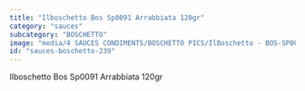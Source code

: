 ```yaml
---
title: "Ilboschetto Bos Sp0091 Arrabbiata 120gr"
category: "sauces"
subcategory: "BOSCHETTO"
image: "media/4 SAUCES CONDIMENTS/BOSCHETTO PICS/IlBoschetto - BOS-SP0091 Arrabbiata 120GR.png"
id: "sauces-boschetto-239"
---
```


Ilboschetto Bos Sp0091 Arrabbiata 120gr
